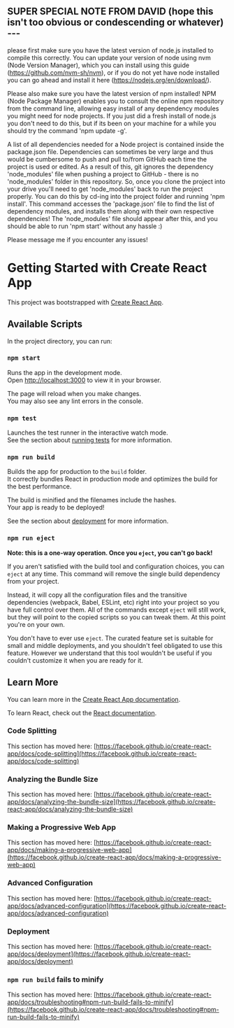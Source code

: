 ## SUPER SPECIAL NOTE FROM DAVID (hope this isn't too obvious or condescending or whatever) --- 
please first make sure you have the latest version of node.js installed to compile this correctly. You can update your version of node using nvm (Node Version Manager), which you can install using this guide (https://github.com/nvm-sh/nvm), or if you do not yet have node installed you can go ahead and install it here (https://nodejs.org/en/download/).

Please also make sure you have the latest version of npm installed! NPM (Node Package Manager) enables you to consult the online npm repository from the command line, allowing easy install of any dependency modules you might need for node projects. If you just did a fresh install of node.js you don't need to do this, but if its been on your machine for a while you should try the command 'npm update -g'. 

A list of all dependencies needed for a Node project is contained inside the package.json file. Dependencies can sometimes be very large and thus would be cumbersome to push and pull to/from GitHub each time the project is used or edited. As a result of this, git ignores the dependency 'node_modules' file when pushing a project to GitHub - there is no 'node_modules' folder in this repository. So, once you clone the project into your drive you'll need to get 'node_modules' back to run the project properly. You can do this by cd-ing into the project folder and running 'npm install'. This command accesses the 'package.json' file to find the list of dependency modules, and installs them along with their own respective dependencies! The 'node_modules' file should appear after this, and you should be able to run 'npm start' without any hassle :)

Please message me if you encounter any issues!

# Getting Started with Create React App

This project was bootstrapped with [Create React App](https://github.com/facebook/create-react-app).

## Available Scripts

In the project directory, you can run:

### `npm start`

Runs the app in the development mode.\
Open [http://localhost:3000](http://localhost:3000) to view it in your browser.

The page will reload when you make changes.\
You may also see any lint errors in the console.

### `npm test`

Launches the test runner in the interactive watch mode.\
See the section about [running tests](https://facebook.github.io/create-react-app/docs/running-tests) for more information.

### `npm run build`

Builds the app for production to the `build` folder.\
It correctly bundles React in production mode and optimizes the build for the best performance.

The build is minified and the filenames include the hashes.\
Your app is ready to be deployed!

See the section about [deployment](https://facebook.github.io/create-react-app/docs/deployment) for more information.

### `npm run eject`

**Note: this is a one-way operation. Once you `eject`, you can't go back!**

If you aren't satisfied with the build tool and configuration choices, you can `eject` at any time. This command will remove the single build dependency from your project.

Instead, it will copy all the configuration files and the transitive dependencies (webpack, Babel, ESLint, etc) right into your project so you have full control over them. All of the commands except `eject` will still work, but they will point to the copied scripts so you can tweak them. At this point you're on your own.

You don't have to ever use `eject`. The curated feature set is suitable for small and middle deployments, and you shouldn't feel obligated to use this feature. However we understand that this tool wouldn't be useful if you couldn't customize it when you are ready for it.

## Learn More

You can learn more in the [Create React App documentation](https://facebook.github.io/create-react-app/docs/getting-started).

To learn React, check out the [React documentation](https://reactjs.org/).

### Code Splitting

This section has moved here: [https://facebook.github.io/create-react-app/docs/code-splitting](https://facebook.github.io/create-react-app/docs/code-splitting)

### Analyzing the Bundle Size

This section has moved here: [https://facebook.github.io/create-react-app/docs/analyzing-the-bundle-size](https://facebook.github.io/create-react-app/docs/analyzing-the-bundle-size)

### Making a Progressive Web App

This section has moved here: [https://facebook.github.io/create-react-app/docs/making-a-progressive-web-app](https://facebook.github.io/create-react-app/docs/making-a-progressive-web-app)

### Advanced Configuration

This section has moved here: [https://facebook.github.io/create-react-app/docs/advanced-configuration](https://facebook.github.io/create-react-app/docs/advanced-configuration)

### Deployment

This section has moved here: [https://facebook.github.io/create-react-app/docs/deployment](https://facebook.github.io/create-react-app/docs/deployment)

### `npm run build` fails to minify

This section has moved here: [https://facebook.github.io/create-react-app/docs/troubleshooting#npm-run-build-fails-to-minify](https://facebook.github.io/create-react-app/docs/troubleshooting#npm-run-build-fails-to-minify)
